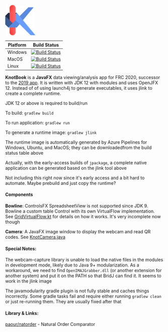 ![KnotBook Icon](tools/assets/knot-small.png)

|Platform|Build Status|
|----|----|
|Windows|[![Build Status](https://dev.azure.com/yuliu2016/knotbook/_apis/build/status/yuliu2016.knotbook?branchName=master&jobName=Windows)](https://dev.azure.com/yuliu2016/knotbook/_build/latest?definitionId=1&branchName=master)|
|MacOS|[![Build Status](https://dev.azure.com/yuliu2016/knotbook/_apis/build/status/yuliu2016.knotbook?branchName=master&jobName=MacOS)](https://dev.azure.com/yuliu2016/knotbook/_build/latest?definitionId=1&branchName=master)|
|Linux|[![Build Status](https://dev.azure.com/yuliu2016/knotbook/_apis/build/status/yuliu2016.knotbook?branchName=master&jobName=Linux)](https://dev.azure.com/yuliu2016/knotbook/_build/latest?definitionId=1&branchName=master)|

**KnotBook** is a **JavaFX** data viewing/analysis app for FRC 2020, successor
to the [2019 app](https://github.com/Team865/Restructured-Tables).
It is written with JDK 12 with modules and uses OpenJFX 12. Instead of of using
launch4j to generate executables, it uses jlink to create a complete runtime.

JDK 12 or above is required to build/run

To build: `gradlew build`

To run application: `gradlew run`

To generate a runtime image: `gradlew jlink`

The runtime image is automatically generated by Azure Pipelines for Windows, Ubuntu,
and MacOS; they can be downloadedfrom the build status table above

Actually, with the early-access builds of `jpackage`, a complete native application
can be generated based on the jlink tool above

Not including this right now since it's early access and a bit hard to automate.
Maybe prebuild and just copy the runtime?

#### Components

**Bowline**: 
ControlsFX SpreadsheetView is not supported since JDK 9.
Bowline a custom table Control with its own
VirtualFlow implementation. 
See [GridVirtualFlow.kt](modules/kb.core.bowline/src/main/kotlin/kb/core/bowline/GridVirtualFlow.kt)
for details on how it works.
It's very incomplete now though

**Camera**:
A JavaFX image window to display the webcam and read QR codes. See
[KnotCamera.java](modules/kb.core.camera.fx/src/main/java/kb/core/camera/fx/KnotCamera.java)

#### Special Notes: 
The webcam-capture library is unable to load the native files in the modules in development mode,
likely due to Java 9+ modularization. As a workaround, we need to find `OpenIMAJGrabber.dll`
(or another extension for another system) and put it on the PATH so that BridJ can find it.
It seems to work in the jlink image

The javamodularity gradle plugin is not fully stable and caches things incorrectly.
Some gradle tasks fail and require either running `gradlew clean` or just re-running them. 
They are usually fixed after that

#### Library & Links:

[paour/natorder](https://github.com/paour/natorder) - Natural Order Comparator